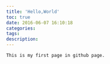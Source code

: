 ```yaml
---
title: 'Hello,World'
toc: true
date: 2016-06-07 16:10:18
categories: 
tags:
description:
---
```

	This is my first page in github page.
